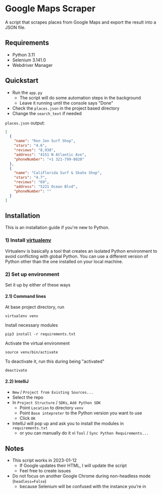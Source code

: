 # Google Maps Scraper

A script that scrapes places from Google Maps and export the result into a JSON file.

## Requirements

+ Python 3.11
+ Selenium 3.141.0
+ Webdriver Manager

## Quickstart

+ Run the `app.py`
  + The script will do some automation steps in the background
  + Leave it running until the console says "Done"
+ Check the `places.json` in the project based directory
+ Change the `search_text` if needed

`places.json` output:

```json
[
  {
    "name": "Ron Jon Surf Shop",
    "stars": "4.6",
    "reviews": "8,938",
    "address": "4151 N Atlantic Ave",
    "phoneNumber": "+1 321-799-8820"
  },
  {
    "name": "CaliFlorida Surf & Skate Shop",
    "stars": "4.7",
    "reviews": "69",
    "address": "5221 Ocean Blvd",
    "phoneNumber": ""
  }
]
```

## Installation

This is an installation guide if you're new to Python.

### 1) Install [virtualenv](https://virtualenv.pypa.io/en/latest/installation.html)

Virtualenv is basically a tool that creates an isolated Python environment to avoid conflicting with global Python. You can use a different version of Python other than the one installed on your local machine.

### 2) Set up environment

Set it up by either of these ways

#### 2.1) Command lines

At base project directory, run
```
virtualenv venv
```

Install necessary modules
```
pip3 install -r requirements.txt
```

Activate the virtual environment
```
source venv/bin/activate
```

To deactivate it, run this during being "activated"
```
deactivate
```

#### 2.2) IntelliJ

+ `New` / `Project from Existing Sources...`
+ Select the repo
+ In `Project Structure` / `SDKs`, `Add Python SDK`
  + Point `Location` to directory `venv`
  + Point `Base intepreter` to the Python version you want to use
  + Click `OK`
+ IntelliJ will pop up and ask you to install the modules in `requirements.txt`
  + or you can manually do it vi `Tool` / `Sync Python Requirements...`

## Notes

+ This script works in 2023-01-12
  + If Google updates their HTML, I will update the script
  + Feel free to create issues
+ Do not focus on another Google Chrome during non-headless mode (`headless=False`)
  + because Selenium will be confused with the instance you're in
